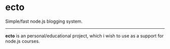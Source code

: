 ecto
====

Simple/fast node.js blogging system.

* * *

**ecto** is an personal/educational project, which i wish to use as a support for node.js courses.


